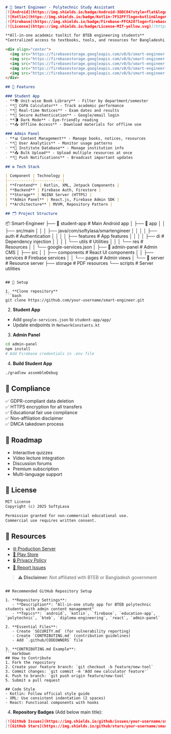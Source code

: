 ```markdown
# 📱 Smart Engineer - Polytechnic Study Assistant
[![Android](https://img.shields.io/badge/Android-3DDC84?style=flat&logo=android&logoColor=white)](https://play.google.com/store/apps/details?id=com.softylasa.smartengineer)
[![Kotlin](https://img.shields.io/badge/Kotlin-7F52FF?logo=kotlin&logoColor=white)](https://kotlinlang.org)
[![Firebase](https://img.shields.io/badge/Firebase-FFCA28?logo=firebase&logoColor=black)](https://firebase.google.com)
[![License](https://img.shields.io/badge/License-MIT-yellow.svg)](https://opensource.org/licenses/MIT)

**All-in-one academic toolkit for BTEB engineering students**  
*Centralized access to textbooks, tools, and resources for Bangladeshi polytechnic institutes*

<div align="center">
  <img src="https://firebasestorage.googleapis.com/v0/b/smart-engineer-sl.firebasestorage.app/o/screenshot%2FSS%20-%20Home.png?alt=media&token=0d0aec3e-678f-48e0-8c6b-17b81d4ba2bd" width="18%" alt="Home"/>
  <img src="https://firebasestorage.googleapis.com/v0/b/smart-engineer-sl.firebasestorage.app/o/screenshot%2FSS%20-%20Department.png?alt=media&token=b1bd5231-907b-469a-8754-7f15e81953cb" width="18%" alt="Department"/>
  <img src="https://firebasestorage.googleapis.com/v0/b/smart-engineer-sl.firebasestorage.app/o/screenshot%2FSS%20-%20Semester.png?alt=media&token=bcb78a16-6035-4cc6-8df0-0c6ff232a1d0" width="18%" alt="Semester"/>
  <img src="https://firebasestorage.googleapis.com/v0/b/smart-engineer-sl.firebasestorage.app/o/screenshot%2FSS%20-%20Study.png?alt=media&token=621a213f-e825-4df6-8128-1435593c44b6" width="18%" alt="Study"/>
  <img src="https://firebasestorage.googleapis.com/v0/b/smart-engineer-sl.firebasestorage.app/o/screenshot%2FSS%20-%20CGPA.png?alt=media&token=36198f78-18f1-4c45-adda-1647b5a62e4e" width="18%" alt="CGPA"/>
</div>

## 🧩 Features

### Student App
- **📚 Unit-wise Book Library** - Filter by department/semester
- **🧮 CGPA Calculator** - Track academic performance
- **📢 Real-time Notices** - Exam dates and results
- **🔐 Secure Authentication** - Google/email login
- **🌗 Dark Mode** - Eye-friendly reading
- **📥 Offline Access** - Download materials for offline use

### Admin Panel
- **📊 Content Management** - Manage books, notices, resources
- **👥 User Analytics** - Monitor usage patterns
- **🏫 Institute Database** - Manage institution info
- **📤 Bulk Upload** - Upload multiple resources at once
- **🔔 Push Notifications** - Broadcast important updates

## ⚙️ Tech Stack

| Component | Technology |
|-----------|------------|
| **Frontend** | Kotlin, XML, Jetpack Components |
| **Backend** | Firebase Auth, Firestore |
| **Storage** | NGINX Server (HTTPS) |
| **Admin Panel** | React.js, Firebase Admin SDK |
| **Architecture** | MVVM, Repository Pattern |

## 🗂️ Project Structure

```
📦 Smart-Engineer
├── 📂 student-app      # Main Android app
│   ├── 📂 app
│   │   ├── src/main
│   │   │   ├── java/com/softylasa/smartengineer
│   │   │   │   ├── auth        # Authentication
│   │   │   │   ├── features    # App features
│   │   │   │   ├── di          # Dependency injection
│   │   │   │   └── utils       # Utilities
│   │   │   └── res             # Resources
│   │   └── google-services.json
│
├── 📂 admin-panel      # Admin CMS
│   ├── src
│   │   ├── components  # React UI components
│   │   ├── services    # Firebase services
│   │   └── pages       # Admin views
│
└── 📂 server           # Resource server
    ├── storage         # PDF resources
    └── scripts         # Server utilities
```

## 🔧 Setup

1. **Clone repository**
```bash
git clone https://github.com/your-username/smart-engineer.git
```

2. **Student App**
- Add `google-services.json` to `student-app/app/`
- Update endpoints in `NetworkConstants.kt`

3. **Admin Panel**
```bash
cd admin-panel
npm install
# Add Firebase credentials in .env file
```

4. **Build Student App**
```bash
./gradlew assembleDebug
```

## 📜 Compliance
✅ GDPR-compliant data deletion  
✅ HTTPS encryption for all transfers  
✅ Educational fair use compliance  
✅ Non-affiliation disclaimer  
✅ DMCA takedown process  

## 🚀 Roadmap
- Interactive quizzes
- Video lecture integration
- Discussion forums
- Premium subscription
- Multi-language support

## 📄 License
```markdown
MIT License
Copyright (c) 2025 SoftyLasa

Permission granted for non-commercial educational use.
Commercial use requires written consent.
```

## 🔗 Resources
- [🌐 Production Server](https://smartengr.rudhashi.xyz)
- [📱 Play Store](https://play.google.com/store/apps/details?id=com.softylasa.smartengineer)
- [🔒 Privacy Policy](https://smartengr.rudhashi.xyz/privacy)
- [🐛 Report Issues](https://github.com/your-username/smart-engineer/issues)

> ⚠️ **Disclaimer**: Not affiliated with BTEB or Bangladesh government
```

## Recommended GitHub Repository Setup

1. **Repository Settings**:
   - **Description**: "All-in-one study app for BTEB polytechnic students with admin content management"
   - **Topics**: `android`, `kotlin`, `firebase`, `education-app`, `polytechnic`, `bteb`, `diploma-engineering`, `react`, `admin-panel`

2. **Essential Files**:
   - Create `SECURITY.md` (for vulnerability reporting)
   - Create `CONTRIBUTING.md` (contribution guidelines)
   - Add `.github/CODEOWNERS` file

3. **CONTRIBUTING.md Example**:
```markdown
## How to Contribute
1. Fork the repository
2. Create your feature branch: `git checkout -b feature/new-tool`
3. Commit changes: `git commit -m 'Add new calculator feature'`
4. Push to branch: `git push origin feature/new-tool`
5. Submit a pull request

## Code Style
- Kotlin: Follow official style guide
- XML: Use consistent indentation (2 spaces)
- React: Functional components with hooks
```

4. **Repository Badges** (Add below main title):
```markdown
[![GitHub Issues](https://img.shields.io/github/issues/your-username/smart-engineer)](https://github.com/your-username/smart-engineer/issues)
[![GitHub Stars](https://img.shields.io/github/stars/your-username/smart-engineer)](https://github.com/your-username/smart-engineer/stargazers)
```
